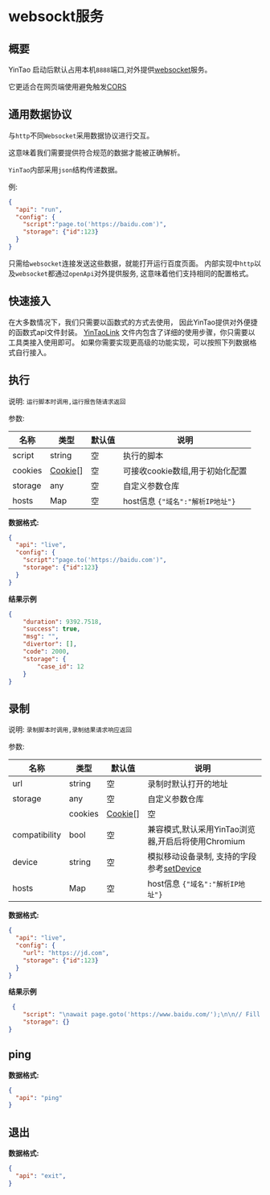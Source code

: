 # websockt服务

## 概要

  YinTao 启动后默认占用本机`8888`端口,对外提供[websocket](https://developer.mozilla.org/zh-CN/docs/Web/API/WebSocket)服务。

  它更适合在网页端使用避免触发[CORS](https://wicg.github.io/cors-rfc1918)


## 通用数据协议

  与`http`不同`Websocket`采用数据协议进行交互。
  
  这意味着我们需要提供符合规范的数据才能被正确解析。

  `YinTao`内部采用`json`结构传递数据。
  
  例:

  ```json
  {
    "api": "run",
    "config": {
      "script":"page.to('https://baidu.com')",
      "storage": {"id":123}
    }
  }
  ```
  
  只需给`websocket`连接发送这些数据，就能打开运行百度页面。
  内部实现中`http`以及`websocket`都通过`openApi`对外提供服务,
  这意味着他们支持相同的配置格式。

## 快速接入

在大多数情况下，我们只需要以函数式的方式去使用，
因此YinTao提供对外便捷的函数式api文件封装。
[YinTaoLink](https://coding.jd.com/YinTao/YinTao/blob/master/packages/YinTao-link/YinTaoLink.ts)
文件内包含了详细的使用步骤，你只需要以工具类接入使用即可。
如果你需要实现更高级的功能实现，可以按照下列数据格式自行接入。

## 执行

  说明: `运行脚本时调用,运行报告随请求返回`

  参数:
  
  | 名称        | 类型   |  默认值  | 说明  |
  | --------   | --------  | --------  |  -------- |
  | script     | string |   空     |  执行的脚本|
  | cookies    | [Cookie](https://dqa.jd.com/YinTao/guide/data/cookie.html)[]    |  空     | 可接收cookie数组,用于初始化配置 |
  | storage    | any    |  空     | 自定义参数仓库    |
  | hosts       | Map    | 空      | host信息 `{"域名":"解析IP地址"}`|  


**数据格式:**
  ```json
  {
    "api": "live",
    "config": {
      "script":"page.to('https://baidu.com')",
      "storage": {"id":123}
    }
  }
  ```

**结果示例**

```json
{
    "duration": 9392.7518,
    "success": true,
    "msg": "",
    "divertor": [],
    "code": 2000,
    "storage": {
        "case_id": 12
    }
}
```



## 录制

  说明: `录制脚本时调用,录制结果请求响应返回`

  参数:

  | 名称        | 类型   |  默认值  | 说明  |
  | --------   | --------  | --------  |  -------- |
  | url      | string| 空   |  录制时默认打开的地址   |
  | storage    | any    |  空     | 自定义参数仓库    |
    | cookies    | [Cookie](https://dqa.jd.com/YinTao/guide/data/cookie.html)[]    |  空     | 可接收cookie数组,用于初始化配置 |
  | compatibility      | bool| 空   |  兼容模式,默认采用YinTao浏览器,开启后将使用Chromium  |
  | device    | string    |  空     | 模拟移动设备录制, 支持的字段参考[setDevice](https://coding.jd.com/YinTao/core/blob/master/src/server/deviceDescriptorsSource.json) |
  | hosts       | Map    | 空      | host信息 `{"域名":"解析IP地址"}`|     

**数据格式:**
  ```json
  {
    "api": "live",
    "config": {
      "url": "https://jd.com",
      "storage": {"id":123}
    }
  }
  ```

**结果示例**

```json
 {
    "script": "\nawait page.goto('https://www.baidu.com/');\n\n// Fill input[name=\"wd\"]\nawait dom.fill('input[name=\"wd\"]','2');\n\n// Click input[name=\"wd\"]\nawait dom.click('input[name=\"wd\"]');\n\n// Fill input[name=\"wd\"]\nawait dom.fill('input[name=\"wd\"]','2222');\n\n// Click text=百度一下\nawait dom.click('text=百度一下');",
    "storage": {}
}
```

## ping

  **数据格式:**
  ```json
  {
    "api": "ping"
  }
  ```



## 退出

  **数据格式:**

  ```json
  {
    "api": "exit",
  }
  ```


  



